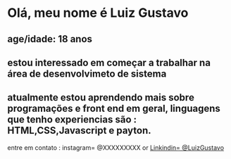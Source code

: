 <html>
  <body>
    <div>
      <h1> Olá, meu nome é Luiz Gustavo </h1>
    </div>
    <div>
      <h2> age/idade: 18 anos </h2>
    </div>
    <div>
      <h2> estou interessado em começar a trabalhar na área de desenvolvimeto de sistema </h2>
    </div>
    <div> <h2>atualmente estou aprendendo mais sobre programações e front end em geral, linguagens que tenho experiencias são : HTML,CSS,Javascript e payton.</h2></div>
      </body>
     <spam></spam>
    <footer> entre em contato : instagram= @XXXXXXXXX or
     <a href="https://www.linkedin.com/in/luiz-gustavo-gomes-bernardino-96ab422b6/" traget = "_blank"> Linkindin= @LuizGustavo </a>
    </footer>

</html>

<!---
lggBernardino18/lggBernardino18 is a ✨ special ✨ repository because its `README.md` (this file) appears on your GitHub profile.
You can click the Preview link to take a look at your changes.
--->
